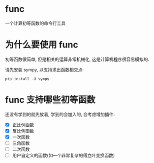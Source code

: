 # func
一个计算初等函数的命令行工具

# 为什么要使用 func
初等函数很简单, 但是相关的运算非常机械化, 这是计算机程序很容易模拟的.

请先安装 sympy, 以支持求出函数相交点:
```shell
pip install -U sympy
```

# func 支持哪些初等函数
还没有学到的就先放着, 学到的会加入的, 会考虑增加插件:

- [x] 正比例函数
- [x] 反比例函数
- [x] 一次函数
- [ ] 三角函数
- [ ] 二次函数
- [ ] 用户自定义的函数(如一个非常复杂的傅立叶变换函数)
